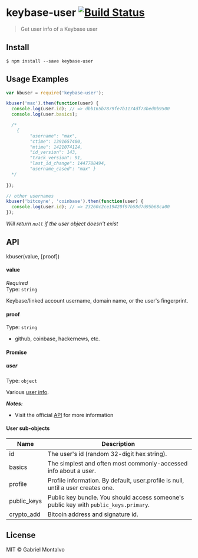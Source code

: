 # keybase-user [![Build Status](https://travis-ci.org/gmontalvoriv/keybase-user.svg?branch=master)](https://travis-ci.org/gmontalvoriv/keybase-user)

> Get user info of a Keybase user

## Install

```
$ npm install --save keybase-user
```

## Usage Examples

```js
var kbuser = require('keybase-user');

kbuser('max').then(function(user) {
  console.log(user.id); // => dbb165b7879fe7b1174df73bed0b9500
  console.log(user.basics);

  /* 
	{
         "username": "max",
         "ctime": 1391657400,
         "mtime": 1421074124,
         "id_version": 143,
         "track_version": 91,
         "last_id_change": 1447788494,
         "username_cased": "max" }
  */
  
});
```

```js
// other usernames
kbuser('bitcoyne', 'coinbase').then(function(user) {
  console.log(user.id); // => 23260c2ce19420f97b58d7d95b68ca00
});
```
*Will return `null` if the user object doesn't exist*

## API

kbuser(value, [proof])

#### value

*Required*  
Type: `string`

Keybase/linked account username, domain name, or the user's fingerprint.

#### proof

Type: `string`  

- github, coinbase, hackernews, etc.

#### Promise

##### user

Type: `object`

Various [user info](https://keybase.io/docs/api/1.0/user_objects).

***Notes:*** 

- Visit the official [API](https://keybase.io/docs/api/1.0) for more information

#### User sub-objects

| Name  | Description |
| ----- | ----------- |
| id    | The user's id (random 32-digit hex string). |
| basics | The simplest and often most commonly-accessed info about a user. |
| profile  | Profile information. By default, user.profile is null, until a user creates one. |
| public_keys  | Public key bundle. You should access someone's public key with `public_keys.primary`.|
| crypto_add  | Bitcoin address and signature id.  |

## License

MIT © Gabriel Montalvo
